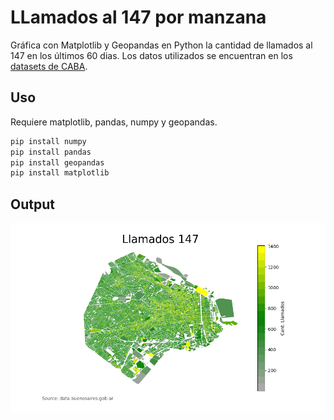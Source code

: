 # LLamados al 147 por manzana

Gráfica con Matplotlib y Geopandas en Python la cantidad de llamados al 147 en los últimos 60 dias.
Los datos utilizados se encuentran en los [datasets de CABA](https://data.buenosaires.gob.ar/dataset).
## Uso

Requiere matplotlib, pandas, numpy y geopandas.

```bash
pip install numpy
pip install pandas
pip install geopandas
pip install matplotlib
```

## Output
![image](https://raw.githubusercontent.com/javierinf/llamados_por_manzana_147/master/outpu.png)

